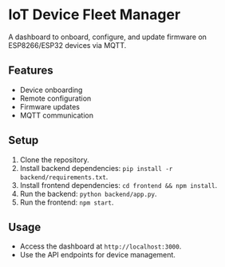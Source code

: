 # IoT Device Fleet Manager

A dashboard to onboard, configure, and update firmware on ESP8266/ESP32 devices via MQTT.

## Features
- Device onboarding
- Remote configuration
- Firmware updates
- MQTT communication

## Setup
1. Clone the repository.
2. Install backend dependencies: `pip install -r backend/requirements.txt`.
3. Install frontend dependencies: `cd frontend && npm install`.
4. Run the backend: `python backend/app.py`.
5. Run the frontend: `npm start`.

## Usage
- Access the dashboard at `http://localhost:3000`.
- Use the API endpoints for device management.